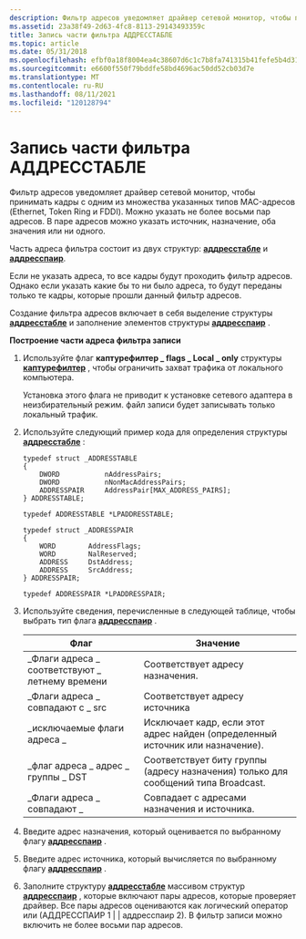 ```yaml
---
description: Фильтр адресов уведомляет драйвер сетевой монитор, чтобы принимать кадры с одним из множества указанных типов MAC-адресов (Ethernet, Token Ring и FDDI).
ms.assetid: 23a38f49-2d63-4fc8-8113-29143493359c
title: Запись части фильтра АДДРЕССТАБЛЕ
ms.topic: article
ms.date: 05/31/2018
ms.openlocfilehash: efbf0a18f8004ea4c38607d6c1c7b8fa741315b41fefe5b4d31b103167d415eb
ms.sourcegitcommit: e6600f550f79bddfe58bd4696ac50dd52cb03d7e
ms.translationtype: MT
ms.contentlocale: ru-RU
ms.lasthandoff: 08/11/2021
ms.locfileid: "120128794"
---
```

# <a name="writing-addresstable-filter-portion"></a>Запись части фильтра АДДРЕССТАБЛЕ

Фильтр адресов уведомляет драйвер сетевой монитор, чтобы принимать кадры с одним из множества указанных типов MAC-адресов (Ethernet, Token Ring и FDDI). Можно указать не более восьми пар адресов. В паре адресов можно указать источник, назначение, оба значения или ни одного.

Часть адреса фильтра состоит из двух структур: [**аддресстабле**](addresstable.md) и [**аддресспаир**](addresspair.md).

Если не указать адреса, то все кадры будут проходить фильтр адресов. Однако если указать какие бы то ни было адреса, то будут переданы только те кадры, которые прошли данный фильтр адресов.

Создание фильтра адресов включает в себя выделение структуры [**аддресстабле**](addresstable.md) и заполнение элементов структуры [**аддресспаир**](addresspair.md) .

**Построение части адреса фильтра записи**

1.  Используйте флаг **каптурефилтер \_ flags \_ Local \_ only** структуры [**каптурефилтер**](capturefilter.md) , чтобы ограничить захват трафика от локального компьютера.

    Установка этого флага не приводит к установке сетевого адаптера в неизбирательный режим. файл записи будет записывать только локальный трафик.

2.  Используйте следующий пример кода для определения структуры [**аддресстабле**](addresstable.md) :

    ``` syntax
    typedef struct _ADDRESSTABLE
    {
        DWORD           nAddressPairs;
        DWORD           nNonMacAddressPairs;
        ADDRESSPAIR     AddressPair[MAX_ADDRESS_PAIRS];
    } ADDRESSTABLE;

    typedef ADDRESSTABLE *LPADDRESSTABLE;
     
    typedef struct _ADDRESSPAIR
    {
        WORD        AddressFlags;
        WORD        NalReserved;
        ADDRESS     DstAddress;
        ADDRESS     SrcAddress;
    } ADDRESSPAIR;

    typedef ADDRESSPAIR *LPADDRESSPAIR;
    ```

3.  Используйте сведения, перечисленные в следующей таблице, чтобы выбрать тип флага [**аддресспаир**](addresspair.md) . 

    | Флаг                             | Значение                                                                               |
    |----------------------------------|---------------------------------------------------------------------------------------|
    | \_Флаги адреса \_ соответствуют \_ летнему времени       | Соответствует адресу назначения.                                                        |
    | \_Флаги адреса \_ совпадают с \_ src       | Соответствует адресу источника                                                              |
    | \_исключаемые флаги адреса \_          | Исключает кадр, если этот адрес найден (определенный источник или назначение). |
    | \_флаг адреса \_ адрес \_ группы \_ DST | Соответствует биту группы (адресу назначения) только для сообщений типа Broadcast.      |
    | \_Флаги адреса \_ совпадают \_      | Совпадает с адресами назначения и источника.                                    |

    

     

4.  Введите адрес назначения, который оценивается по выбранному флагу [**аддресспаир**](addresspair.md) .
5.  Введите адрес источника, который вычисляется по выбранному флагу [**аддресспаир**](addresspair.md) .
6.  Заполните структуру [**аддресстабле**](addresstable.md) массивом структур [**аддресспаир**](addresspair.md) , которые включают пары адресов, которые проверяет драйвер. Все пары адресов оцениваются как логический оператор или (АДДРЕССПАИР 1 \| \| аддресспаир 2). В фильтр записи можно включить не более восьми пар адресов.

 

 



